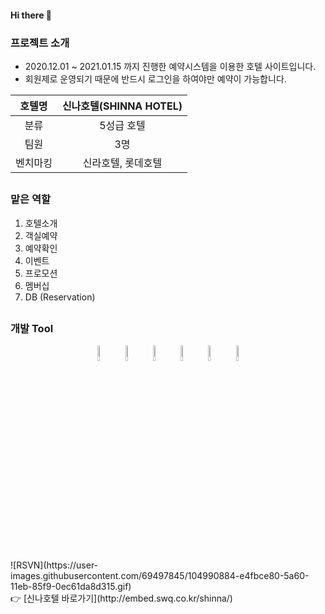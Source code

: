 #### Hi there 👋


### 프로젝트 소개

 * 2020.12.01 ~ 2021.01.15 까지 진행한 예약시스템을 이용한 호텔 사이트입니다.
 * 회원제로 운영되기 때문에 반드시 로그인을 하여야만 예약이 가능합니다.
 
 
 | 호텔명| 신나호텔(SHINNA HOTEL) |
|:----:|:----:|
| 분류 | 5성급 호텔 |
| 팀원 | 3명 |
| 벤치마킹 | 신라호텔, 롯데호텔 |

 ##
### 맡은 역할
1. 호텔소개
2. 객실예약
3. 예약확인
4. 이벤트
5. 프로모션
6. 멤버십
7. DB (Reservation)

##

### 개발 Tool
<p align="center">
<img src="https://user-images.githubusercontent.com/69497845/104994630-2c398d80-5a68-11eb-9f51-86e6471ccf37.png" width="8%" height="8%">
<img src="https://user-images.githubusercontent.com/69497845/104995280-5f305100-5a69-11eb-8978-c901dd2ea402.png" width="8%" height="8%">
<img src="https://user-images.githubusercontent.com/69497845/104995524-cbab5000-5a69-11eb-8be7-f7974f9c1130.png" width="8%" height="8%">
<img src="https://user-images.githubusercontent.com/69497845/104995375-8f77ef80-5a69-11eb-9088-04194bb951f5.png" width="8%" height="8%">
<img src="https://user-images.githubusercontent.com/69497845/104995591-e4b40100-5a69-11eb-866e-9f0b777dba55.png" width="8%" height="8%">
<img src="https://user-images.githubusercontent.com/69497845/104995721-16c56300-5a6a-11eb-9747-2cc79d507471.png" width="8%" height="8%">
</p>
<br>
<div>
![RSVN](https://user-images.githubusercontent.com/69497845/104990884-e4fbce80-5a60-11eb-85f9-0ec61da8d315.gif)
</div>
 👉 [신나호텔 바로가기](http://embed.swq.co.kr/shinna/)

<!-- 
**jiunlee-hub/jiunlee-hub** is a ✨ _special_ ✨ repository because its `README.md` (this file) appears on your GitHub profile.

Here are some ideas to get you started:

- 🔭 I’m currently working on ...
- 🌱 I’m currently learning ...
- 👯 I’m looking to collaborate on ...
- 🤔 I’m looking for help with ...
- 💬 Ask me about ...
- 📫 How to reach me: ...
- 😄 Pronouns: ...
- ⚡ Fun fact: ...
-->
